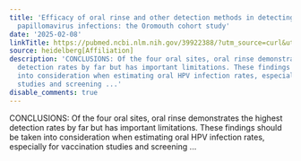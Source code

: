 ```yaml
---
title: 'Efficacy of oral rinse and other detection methods in detecting oral human
  papillomavirus infections: the Oromouth cohort study'
date: '2025-02-08'
linkTitle: https://pubmed.ncbi.nlm.nih.gov/39922388/?utm_source=curl&utm_medium=rss&utm_campaign=pubmed-2&utm_content=1FakS-2QOkCT8HsMOQP1bCRQ4YzyumYOmxmF0moLsQ3dFB1E9V&fc=20220326224207&ff=20250209170448&v=2.18.0.post9+e462414
source: heidelberg[Affiliation]
description: 'CONCLUSIONS: Of the four oral sites, oral rinse demonstrates the highest
  detection rates by far but has important limitations. These findings should be taken
  into consideration when estimating oral HPV infection rates, especially for vaccination
  studies and screening ...'
disable_comments: true
---
```

CONCLUSIONS: Of the four oral sites, oral rinse demonstrates the highest detection rates by far but has important limitations. These findings should be taken into consideration when estimating oral HPV infection rates, especially for vaccination studies and screening ...